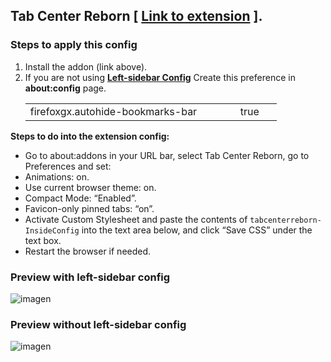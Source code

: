 ## Tab Center Reborn [ [Link to extension](https://addons.mozilla.org/es/firefox/addon/tabcenter-reborn/) ].

### Steps to apply this config
<ol>
  <li>Install the addon (link above).</li>
  <li>If you are not using <b><a href="https://github.com/Godiesc/opera-gx/tree/main/Extras/Left-SideBar">Left-sidebar Config</a></b> Create this preference in <b>about:config</b> page.</li>
<table><tr>
    <td width="320px">firefoxgx.autohide-bookmarks-bar</td>
    <td width="50px">true</td></tr>
</table>
</ol>

<b>Steps to do into the extension config:</b>
<ul>
<li>Go to about:addons in your URL bar, select Tab Center Reborn, go to Preferences and set:</li>
<li>Animations: on.</li>
<li>Use current browser theme: on.</li>
<li>Compact Mode: “Enabled”.</li>
<li>Favicon-only pinned tabs: “on”.</li>
<li>Activate Custom Stylesheet and paste the contents of <code>tabcenterreborn-InsideConfig</code> into the text area below, and click “Save CSS” under the text box.</li>
<li>Restart the browser if needed.</li>
</ul>

### Preview with left-sidebar config

![imagen](https://user-images.githubusercontent.com/22057609/209563130-1b901142-18bc-4fe2-a5d2-651c2165fb87.png)

### Preview without left-sidebar config

![imagen](https://user-images.githubusercontent.com/22057609/209564040-67e8cf47-e839-4c02-9310-6304ccfcd853.png)
